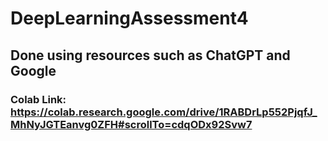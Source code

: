 # DeepLearningAssessment4

## Done using resources such as ChatGPT and Google

### Colab Link: https://colab.research.google.com/drive/1RABDrLp552PjqfJ_MhNyJGTEanvg0ZFH#scrollTo=cdqODx92Svw7
